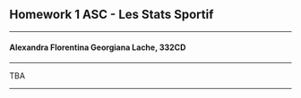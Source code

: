 ## Homework 1 ASC - Les Stats Sportif

---

#### Alexandra Florentina Georgiana Lache, 332CD
---

TBA

---

